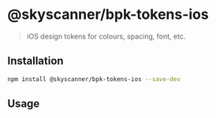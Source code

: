 # @skyscanner/bpk-tokens-ios

> iOS design tokens for colours, spacing, font, etc.

## Installation

```sh
npm install @skyscanner/bpk-tokens-ios --save-dev
```

## Usage

